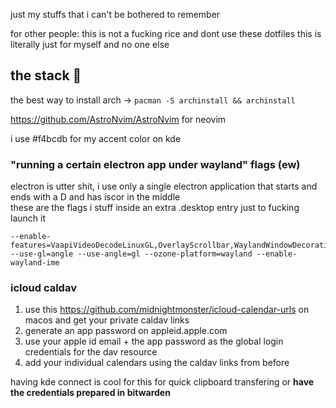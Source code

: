 just my stuffs that i can't be bothered to remember

for other people: this is not a fucking rice and dont use these dotfiles this is literally just for myself and no one else

## the stack 💮

the best way to install arch → `pacman -S archinstall && archinstall`

https://github.com/AstroNvim/AstroNvim for neovim

i use #f4bcdb for my accent color on kde 



### "running a certain electron app under wayland" flags (ew)

electron is utter shit, i use only a single electron application that starts and ends with a D and has iscor in the middle  
these are the flags i stuff inside an extra .desktop entry just to fucking launch it

```
--enable-features=VaapiVideoDecodeLinuxGL,OverlayScrollbar,WaylandWindowDecorations,WebRTCPipeWireCapturer --use-gl=angle --use-angle=gl --ozone-platform=wayland --enable-wayland-ime
```

### icloud caldav

1. use this https://github.com/midnightmonster/icloud-calendar-urls on macos and get your private caldav links
2. generate an app password on appleid.apple.com
3. use your apple id email + the app password as the global login credentials for the dav resource
4. add your individual calendars using the caldav links from before

having kde connect is cool for this for quick clipboard transfering or **have the credentials prepared in bitwarden**